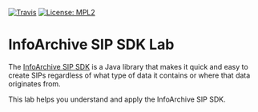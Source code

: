 [![Travis](https://img.shields.io/travis/Enterprise-Content-Management/infoarchive-sip-sdk-lab.svg)](https://travis-ci.org/Enterprise-Content-Management/infoarchive-sip-sdk-lab)
[![License: MPL2](https://img.shields.io/badge/license-mpl2-ff69b4.svg)](https://www.mozilla.org/en-US/MPL/2.0/)

# InfoArchive SIP SDK Lab

The [InfoArchive SIP SDK](https://github.com/Enterprise-Content-Management/infoarchive-sip-sdk/) is a Java library that 
makes it quick and easy to create SIPs regardless of what type of data it contains or where that data originates
from.

This lab helps you understand and apply the InfoArchive SIP SDK.
